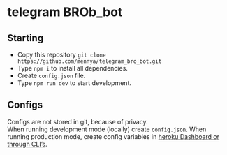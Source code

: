 # telegram BROb_bot
## Starting
* Copy this repository `git clone https://github.com/mennya/telegram_bro_bot.git` 
* Type `npm i` to install all dependencies.  
* Create `config.json` file.  
* Type `npm run dev` to start development.  

## Configs
Configs are not stored in git, because of privacy.  
When running development mode (locally) create `config.json`.
When running production mode, create config variables in [heroku Dashboard or through CLI’s](https://devcenter.heroku.com/articles/config-vars).   
